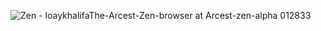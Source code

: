 ![Zen - loaykhalifaThe-Arcest-Zen-browser at Arcest-zen-alpha 012833](https://github.com/user-attachments/assets/a4cb1fab-5c98-4075-a209-ea57a73daa23)

